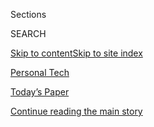 <div id="app">

<div>

<div class="NYTAppHideMasthead css-zz1s19 e1suatyy0">

<div class="section css-ui9rw0 e1suatyy2">

<div class="css-11hrj97 er09x8g0">

<div class="css-6n7j50">

</div>

<span class="css-1dv1kvn">Sections</span>

<div class="css-10488qs">

<span class="css-1dv1kvn">SEARCH</span>

</div>

[Skip to content](#site-content)[Skip to site index](#site-index)

</div>

<div id="masthead-section-label" class="css-1fnb9ct eaxe0e00">

[Personal
Tech](https://www.nytimes3xbfgragh.onion/section/technology/personaltech)

</div>

<div class="css-10698na e1huz5gh0">

</div>

</div>

<div id="masthead-bar-one" class="section hasLinks css-15hmgas e1csuq9d3">

<div class="css-uqyvli e1csuq9d0">

</div>

<div class="css-1uqjmks e1csuq9d1">

</div>

<div class="css-9e9ivx">

[](https://myaccount.nytimes3xbfgragh.onion/auth/login?response_type=cookie&client_id=vi)

</div>

<div class="css-1bvtpon e1csuq9d2">

[Today’s Paper](https://www.nytimes3xbfgragh.onion/section/todayspaper)

</div>

</div>

</div>

</div>

<div data-aria-hidden="false">

<div id="site-content" data-role="main">

<div id="top-wrapper" class="css-15p45cc eaca97t0" type="top">

<div id="top-slug" class="css-19x0jxb eaca97t1" hidden="">

Advertisement

</div>

[Continue reading the main
story](#after-top)

<div class="ad top-wrapper" style="text-align:center;height:100%;display:block;min-height:90px">

<div id="top" class="place-ad" data-position="top" data-size-key="top">

</div>

</div>

<div id="after-top">

</div>

</div>

<div id="collection-tech-tip" class="section css-15h4p1b e9abtgs0">

<div class="css-1j21atc e1svk9qx1">

<div class="css-fmiefx e1svk9qx2">

<div class="css-1hk7r2m eu54l5x0">

<div id="sponsor-wrapper" class="css-7a1pgi eaca97t0" type="sponsor" hidden="">

<div id="sponsor-slug" class="css-1l4mleb eaca97t1" hidden="">

Supported by

</div>

[Continue reading the main
story](#after-sponsor)

<div id="sponsor" class="ad sponsor-wrapper" style="text-align:left;height:100%;display:block">

</div>

<div id="after-sponsor">

</div>

</div>

</div>

### <span class="css-hue6tr ezz4tcd1">[Technology](/section/technology)</span>

</div>

<div class="css-nfcc9b e1svk9qx3">

<div class="css-vl9dhg e1svk9qx5">

<div class="css-1nrhkj6 e1svk9qx6">

# Tech Tip

<div class="follow-button-placeholder" data-collection-id="">

</div>

</div>

## <span>Answering questions about the technology, devices and apps in our lives.</span>

</div>

</div>

## <span>Answering questions about the technology, devices and apps in our lives.</span>

</div>

<div class="css-1rclpnj ekkqrpp0">

</div>

<div class="css-185go5a e1o5byef0">

<div class="css-15cbhtu">

  - [Latest](#stream-panel)
  - <span class="css-6n7j50">Search</span>
    <div class="control">
    <div class="label-container css-1dv1kvn">
    Search
    </div>
    <div class="css-wm4t3d">
    **<span id="clear-search-input" class="css-1dv1kvn">Clear this text
    input</span>
    </div>
    </div>
    <span class="css-1iovbfw"></span>

<div id="stream-panel" class="section css-8msx5b e1jz0cab1">

<div class="css-13mho3u">

1.  
    
    <div class="css-1cp3ece">
    
    <div class="css-1l4spti">
    
    [](/2020/07/22/technology/personaltech/maps-apps-coronavirus-pandemic.html)
    
    <div class="css-79elbk">
    
    ![](https://static01.graylady3jvrrxbe.onion/images/2020/07/22/technology/personaltech/22TECHTIP_TOP/22TECHTIP_TOP-thumbWide.jpg?quality=75&auto=webp&disable=upscale)
    
    </div>
    
    ## Your Trusty Maps App Can Help You Navigate the Pandemic
    
    Apple and Google have added handy features for these uncertain
    times.
    
    <div class="css-1nqbnmb ea5icrr0">
    
    By <span class="css-1n7hynb">J. D.
    Biersdorfer</span>
    
    </div>
    
    </div>
    
    <div class="css-1lc2l26 e1xfvim33">
    
    </div>
    
    </div>

2.  
    
    <div class="css-1cp3ece">
    
    <div class="css-1l4spti">
    
    [](/2020/06/24/technology/personaltech/family-history-genealogy-online.html)
    
    <div class="css-79elbk">
    
    ![](https://static01.graylady3jvrrxbe.onion/images/2020/06/24/technology/personaltech/24TECHTIP_TOP/24TECHTIP_TOP-thumbWide.jpg?quality=75&auto=webp&disable=upscale)
    
    </div>
    
    ## How to Dig Up Family History Online
    
    Digitized newspaper archives and hyperlocal historical sources can
    help you understand how your ancestors lived.
    
    <div class="css-1nqbnmb ea5icrr0">
    
    By <span class="css-1n7hynb">J. D.
    Biersdorfer</span>
    
    </div>
    
    </div>
    
    <div class="css-1lc2l26 e1xfvim33">
    
    </div>
    
    </div>

3.  
    
    <div class="css-1cp3ece">
    
    <div class="css-1l4spti">
    
    [](/2020/05/27/technology/personaltech/techtip-nasa-apps.html)
    
    <div class="css-79elbk">
    
    ![](https://static01.graylady3jvrrxbe.onion/images/2020/05/27/technology/personaltech/27TECHTIP_TOP/27TECHTIP_TOP-thumbWide.jpg?quality=75&auto=webp&disable=upscale)
    
    </div>
    
    ## Space Out and Explore the Universe Without Leaving Home
    
    If NASA’s new 2020 missions have inspired an interest in science and
    celestial objects, these apps and sites can open a whole new batch
    of worlds.
    
    <div class="css-1nqbnmb ea5icrr0">
    
    By <span class="css-1n7hynb">J. D.
    Biersdorfer</span>
    
    </div>
    
    </div>
    
    <div class="css-1lc2l26 e1xfvim33">
    
    </div>
    
    </div>

4.  
    
    <div class="css-1cp3ece">
    
    <div class="css-1l4spti">
    
    [](/2020/04/29/technology/personaltech/create-your-own-digital-comics-whether-you-can-draw-or-not.html)
    
    <div class="css-79elbk">
    
    ![](https://static01.graylady3jvrrxbe.onion/images/2020/04/30/technology/personaltech/30-TECHTIP-PRINT/29TECHTIP_TOP-thumbWide.jpg?quality=75&auto=webp&disable=upscale)
    
    </div>
    
    ## Create Your Own Digital Comics Whether You Can Draw or Not
    
    Even if you can’t draw a stick person, you can still express
    yourself and tell stories through the time-honored tradition of
    sequential art.
    
    <div class="css-1nqbnmb ea5icrr0">
    
    By <span class="css-1n7hynb">J. D.
    Biersdorfer</span>
    
    </div>
    
    </div>
    
    <div class="css-1lc2l26 e1xfvim33">
    
    </div>
    
    </div>

5.  
    
    <div class="css-1cp3ece">
    
    <div class="css-1l4spti">
    
    [](/2020/04/01/technology/personaltech/digitizing-important-documents.html)
    
    <div class="css-79elbk">
    
    ![](https://static01.graylady3jvrrxbe.onion/images/2020/04/02/technology/personaltech/02TECHTIP-LEAD/01TECHTIP_01-thumbWide.jpg?quality=75&auto=webp&disable=upscale)
    
    </div>
    
    ## How to Digitize Your Most Important Documents
    
    If you have some spare time at home and want a productive project,
    consider creating a digital archive of your personal papers.
    
    <div class="css-1nqbnmb ea5icrr0">
    
    By <span class="css-1n7hynb">J. D.
    Biersdorfer</span>
    
    </div>
    
    </div>
    
    <div class="css-1lc2l26 e1xfvim33">
    
    </div>
    
    </div>

6.  
    
    <div class="css-1cp3ece">
    
    <div class="css-1l4spti">
    
    [](/2020/03/04/technology/personaltech/iphone-pixel-camera-tips.html)
    
    <div class="css-79elbk">
    
    ![](https://static01.graylady3jvrrxbe.onion/images/2020/03/04/technology/personaltech/04TECHTIP_TOPART/04TECHTIP_TOPART-thumbWide.jpg?quality=75&auto=webp&disable=upscale)
    
    </div>
    
    ## Get the Most Out of Your Fancy Smartphone Camera
    
    The latest Apple and Google models have software that automatically
    enhances your photos, but you can also take control to get your
    perfect shot.
    
    <div class="css-1nqbnmb ea5icrr0">
    
    By <span class="css-1n7hynb">J. D.
    Biersdorfer</span>
    
    </div>
    
    </div>
    
    <div class="css-1lc2l26 e1xfvim33">
    
    </div>
    
    </div>

7.  
    
    <div class="css-1cp3ece">
    
    <div class="css-1l4spti">
    
    [](/2020/02/05/technology/personaltech/control-phone-notifications.html)
    
    <div class="css-79elbk">
    
    ![](https://static01.graylady3jvrrxbe.onion/images/2020/02/05/technology/personaltech/05TECHTIP_TOP/05TECHTIP_TOP-thumbWide.jpg?quality=75&auto=webp&disable=upscale)
    
    </div>
    
    ## How to Take Control of Your Notifications
    
    Apps and websites regularly push alerts to your devices, but there
    are ways to minimize disruption and still stay in the loop.
    
    <div class="css-1nqbnmb ea5icrr0">
    
    By <span class="css-1n7hynb">J. D. Biersdorfer</span>
    
    </div>
    
    <div class="css-185051n">
    
    [Leer en
    español](https://www.nytimes3xbfgragh.onion/es/2020/02/07/espanol/ciencia-y-tecnologia/como-eliminar-notificaciones.html "Read in Spanish")
    
    </div>
    
    </div>
    
    <div class="css-1lc2l26 e1xfvim33">
    
    </div>
    
    </div>

8.  
    
    <div class="css-1cp3ece">
    
    <div class="css-1l4spti">
    
    [](/2019/12/25/technology/personaltech/digitize-analog-audio.html)
    
    <div class="css-79elbk">
    
    ![](https://static01.graylady3jvrrxbe.onion/images/2019/12/23/technology/personaltech/25TECHTIP_topart/23TECJTIP_topart-thumbWide.jpg?quality=75&auto=webp&disable=upscale)
    
    </div>
    
    ## Get Those Records, Tapes and CDs Onto Your Smartphone
    
    Ready to convert your older analog audio to more portable digital
    formats? Here’s how to make it happen.
    
    <div class="css-1nqbnmb ea5icrr0">
    
    By <span class="css-1n7hynb">J. D.
    Biersdorfer</span>
    
    </div>
    
    </div>
    
    <div class="css-1lc2l26 e1xfvim33">
    
    </div>
    
    </div>

9.  
    
    <div class="css-1cp3ece">
    
    <div class="css-1l4spti">
    
    [](/2019/12/04/technology/personaltech/turn-photos-into-paintings.html)
    
    <div class="css-79elbk">
    
    ![](https://static01.graylady3jvrrxbe.onion/images/2019/12/04/technology/personaltech/04TECHTIP_TOPART/04TECHTIP_TOPART-thumbWide.jpg?quality=75&auto=webp&disable=upscale)
    
    </div>
    
    ## From Camera Roll to Canvas: Make Art From Your Photos
    
    Several apps transform a memorable portrait or vacation shot into a
    “painting” suitable for hanging over the couch or sharing this
    holiday season.
    
    <div class="css-1nqbnmb ea5icrr0">
    
    By <span class="css-1n7hynb">J. D.
    Biersdorfer</span>
    
    </div>
    
    </div>
    
    <div class="css-1lc2l26 e1xfvim33">
    
    </div>
    
    </div>

10. 
    
    <div class="css-1cp3ece">
    
    <div class="css-1l4spti">
    
    [](/2019/10/30/technology/personaltech/national-novel-writing-month-apps-tools.html)
    
    <div class="css-79elbk">
    
    ![](https://static01.graylady3jvrrxbe.onion/images/2019/10/30/technology/personaltech/30TECHTIP_TOPART/30TECHTIP_TOPART-thumbWide.jpg?quality=75&auto=webp&disable=upscale)
    
    </div>
    
    ## Ready. Set. Write a Book.
    
    The National Novel Writing Month event challenges people to crank
    out 50,000 words in 30 days. Here are the digital tools to help you
    make a go of it.
    
    <div class="css-1nqbnmb ea5icrr0">
    
    By <span class="css-1n7hynb">J. D. Biersdorfer</span>
    
    </div>
    
    </div>
    
    <div class="css-1lc2l26 e1xfvim33">
    
    </div>
    
    </div>

<div class="css-13mho3u">

<div class="css-1t62hi8">

<div class="css-1stvaey">

Show
More

<div>

<div style="border:0;clip:rect(0 0 0 0);height:1px;margin:-1px;overflow:hidden;white-space:nowrap;padding:0;width:1px;position:absolute" data-role="log" data-aria-live="assertive">

</div>

<div style="border:0;clip:rect(0 0 0 0);height:1px;margin:-1px;overflow:hidden;white-space:nowrap;padding:0;width:1px;position:absolute" data-role="log" data-aria-live="assertive">

</div>

<div style="border:0;clip:rect(0 0 0 0);height:1px;margin:-1px;overflow:hidden;white-space:nowrap;padding:0;width:1px;position:absolute" data-role="log" data-aria-live="polite">

</div>

<div style="border:0;clip:rect(0 0 0 0);height:1px;margin:-1px;overflow:hidden;white-space:nowrap;padding:0;width:1px;position:absolute" data-role="log" data-aria-live="polite">

</div>

</div>

</div>

</div>

</div>

</div>

<div class="css-g6hk37 supplemental">

<div id="mid1-wrapper" class="css-10wkyv7 eaca97t0" type="lede">

<div id="mid1-slug" class="css-1tag3rd eaca97t1">

Advertisement

</div>

[Continue reading the main
story](#after-mid1)

<div id="mid1" class="ad mid1-wrapper" style="text-align:center;height:100%;display:block;min-height:250px">

</div>

<div id="after-mid1">

</div>

</div>

<div id="mktg-wrapper" class="css-oxle51 eaca97t0" type="mktg">

<div id="mktg-slug" class="css-1tag3rd eaca97t1">

Advertisement

</div>

[Continue reading the main
story](#after-mktg)

<div id="mktg" class="ad mktg-wrapper" style="text-align:center;height:100%;display:block">

</div>

<div id="after-mktg">

</div>

</div>

</div>

</div>

</div>

</div>

</div>

</div>

## Site Index

<div>

</div>

## Site Information Navigation

  - [© <span>2020</span> <span>The New York Times
    Company</span>](https://help.nytimes3xbfgragh.onion/hc/en-us/articles/115014792127-Copyright-notice)

<!-- end list -->

  - [NYTCo](https://www.nytco.com/)
  - [Contact
    Us](https://help.nytimes3xbfgragh.onion/hc/en-us/articles/115015385887-Contact-Us)
  - [Work with us](https://www.nytco.com/careers/)
  - [Advertise](https://nytmediakit.com/)
  - [T Brand Studio](http://www.tbrandstudio.com/)
  - [Your Ad
    Choices](https://www.nytimes3xbfgragh.onion/privacy/cookie-policy#how-do-i-manage-trackers)
  - [Privacy](https://www.nytimes3xbfgragh.onion/privacy)
  - [Terms of
    Service](https://help.nytimes3xbfgragh.onion/hc/en-us/articles/115014893428-Terms-of-service)
  - [Terms of
    Sale](https://help.nytimes3xbfgragh.onion/hc/en-us/articles/115014893968-Terms-of-sale)
  - [Site
    Map](https://spiderbites.nytimes3xbfgragh.onion)
  - [Help](https://help.nytimes3xbfgragh.onion/hc/en-us)
  - [Subscriptions](https://www.nytimes3xbfgragh.onion/subscription?campaignId=37WXW)

</div>

</div>
